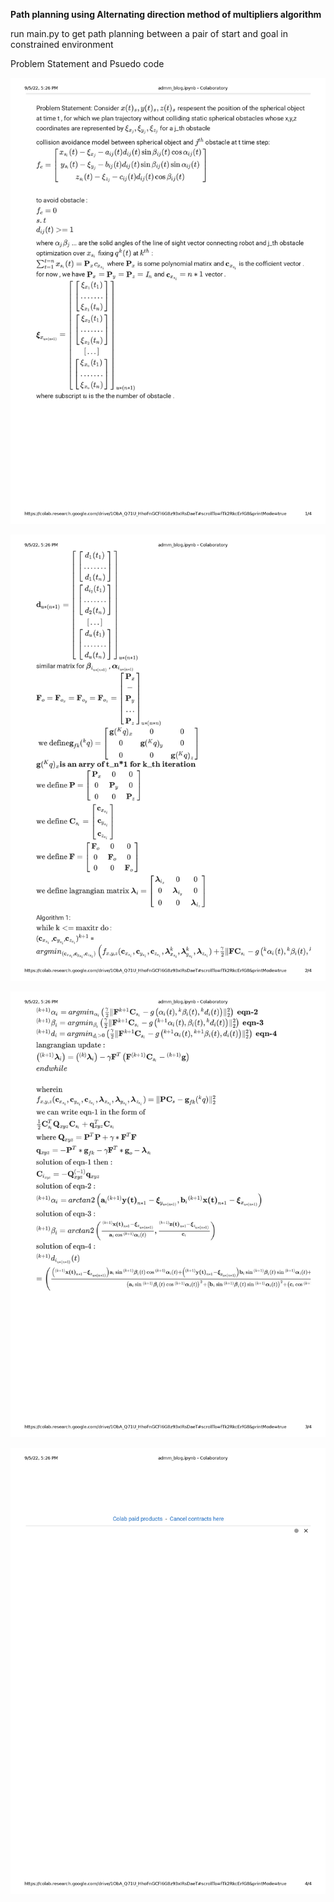 
**Path planning using Alternating direction method of multipliers algorithm**


run main.py to get path planning between a pair of start and goal in constrained environment

Problem Statement and Psuedo code

![](.//media/page1.jpg)

![](.//media/page2.jpg)

![](.//media/page3.jpg)

![](.//media/page4.jpg)
